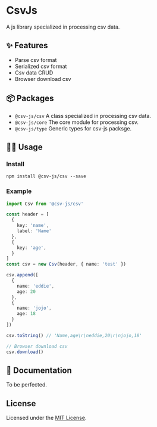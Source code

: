 # CsvJs
A js library specialized in processing csv data.

## ✨ Features

- Parse csv format
- Serialized csv format
- Csv data CRUD
- Browser download csv

## 📦︎ Packages

- `@csv-js/csv` A class specialized in processing csv data.
- `@csv-js/core` The core module for processing csv.
- `@csv-js/type` Generic types for csv-js packsge.

## 👨‍💻 Usage

### Install

```shell
npm install @csv-js/csv --save
```

### Example

```typescript
import Csv from '@csv-js/csv'

const header = [
  {
    key: 'name',
    label: 'Name'
  },
  {
    key: 'age',
  }
]
const csv = new Csv(header, { name: 'test' })

csv.append([
  {
    name: 'eddie',
    age: 20
  },
  {
    name: 'jojo',
    age: 18
  }
])

csv.toString() // 'Name,age\r\neddie,20\r\njojo,18'

// Browser download csv
csv.download()
```

## 📃 Documentation

To be perfected.

## License

Licensed under the [MIT License](LICENSE).
